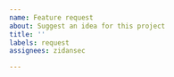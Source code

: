 ```yaml
---
name: Feature request
about: Suggest an idea for this project
title: ''
labels: request
assignees: zidansec

---
```



